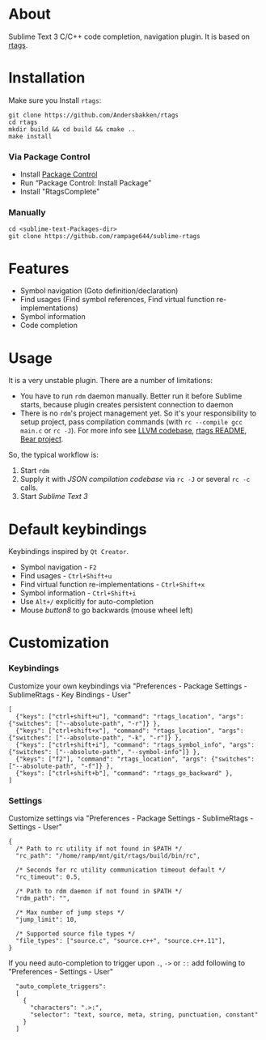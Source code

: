 
# About

Sublime Text 3 C/C++ code completion, navigation plugin. It is based on [rtags](https://github.com/Andersbakken/rtags).

# Installation

Make sure you Install `rtags`:

    git clone https://github.com/Andersbakken/rtags
    cd rtags
    mkdir build && cd build && cmake ..
    make install

### Via Package Control

* Install [Package Control](https://sublime.wbond.net/installation)
* Run “Package Control: Install Package”
* Install "RtagsComplete"

### Manually

    cd <sublime-text-Packages-dir>
    git clone https://github.com/rampage644/sublime-rtags

# Features

* Symbol navigation (Goto definition/declaration)
* Find usages (Find symbol references, Find virtual function re-implementations)
* Symbol information
* Code completion

# Usage

It is a very unstable plugin. There are a number of limitations:

* You have to run `rdm` daemon manually. Better run it before Sublime starts, because plugin creates persistent connection to daemon
* There is no `rdm`'s project management yet. So it's your responsibility to setup project, pass compilation commands (with `rc --compile gcc main.c` or `rc -J`). For more info see [LLVM codebase](http://clang.llvm.org/docs/JSONCompilationDatabase.html), [rtags README](https://github.com/Andersbakken/rtags/blob/master/README.org), [Bear project](https://github.com/rizsotto/Bear/blob/master/README.md).

So, the typical workflow is:

 1. Start `rdm`
 2. Supply it with _JSON compilation codebase_ via `rc -J` or several `rc -c` calls.
 3. Start _Sublime Text 3_

# Default keybindings

Keybindings inspired by `Qt Creator`.

+ Symbol navigation - `F2`
+ Find usages - `Ctrl+Shift+u`
+ Find virtual function re-implementations - `Ctrl+Shift+x`
+ Symbol information - `Ctrl+Shift+i`
+ Use `Alt+/` explicitly for auto-completion
+ Mouse _button8_ to go backwards (mouse wheel left)

# Customization

### Keybindings

Customize your own keybindings via "Preferences - Package Settings - SublimeRtags - Key Bindings - User"

```
[
  {"keys": ["ctrl+shift+u"], "command": "rtags_location", "args": {"switches": ["--absolute-path", "-r"]} },
  {"keys": ["ctrl+shift+x"], "command": "rtags_location", "args": {"switches": ["--absolute-path", "-k", "-r"]} },
  {"keys": ["ctrl+shift+i"], "command": "rtags_symbol_info", "args": {"switches": ["--absolute-path", "--symbol-info"]} },
  {"keys": ["f2"], "command": "rtags_location", "args": {"switches": ["--absolute-path", "-f"]} },
  {"keys": ["ctrl+shift+b"], "command": "rtags_go_backward" },
]
```

### Settings

Customize settings via "Preferences - Package Settings - SublimeRtags - Settings - User"

```
{
  /* Path to rc utility if not found in $PATH */
  "rc_path": "/home/ramp/mnt/git/rtags/build/bin/rc",

  /* Seconds for rc utility communication timeout default */
  "rc_timeout": 0.5,

  /* Path to rdm daemon if not found in $PATH */
  "rdm_path": "",

  /* Max number of jump steps */
  "jump_limit": 10,

  /* Supported source file types */
  "file_types": ["source.c", "source.c++", "source.c++.11"],
}
```

If you need auto-completion to trigger upon `.`, `->` or `::` add following to "Preferences - Settings - User"

```
  "auto_complete_triggers":
  [
    {
      "characters": ".>:",
      "selector": "text, source, meta, string, punctuation, constant"
    }
  ]
```
